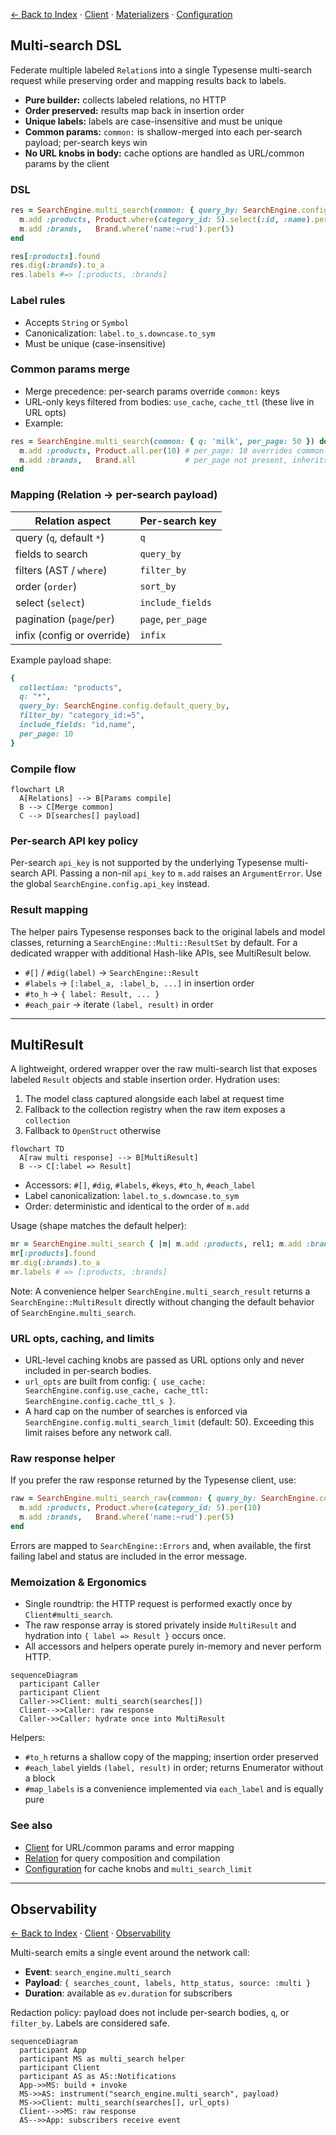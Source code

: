 [← Back to Index](./index.md) · [Client](./client.md) · [Materializers](./materializers.md) · [Configuration](./configuration.md)

## Multi-search DSL

Federate multiple labeled `Relation`s into a single Typesense multi-search request while preserving order and mapping results back to labels.

- **Pure builder:** collects labeled relations, no HTTP
- **Order preserved:** results map back in insertion order
- **Unique labels:** labels are case-insensitive and must be unique
- **Common params:** `common:` is shallow-merged into each per-search payload; per-search keys win
- **No URL knobs in body:** cache options are handled as URL/common params by the client

### DSL

```ruby
res = SearchEngine.multi_search(common: { query_by: SearchEngine.config.default_query_by }) do |m|
  m.add :products, Product.where(category_id: 5).select(:id, :name).per(10)
  m.add :brands,   Brand.where('name:~rud').per(5)
end

res[:products].found
res.dig(:brands).to_a
res.labels #=> [:products, :brands]
```

### Label rules

- Accepts `String` or `Symbol`
- Canonicalization: `label.to_s.downcase.to_sym`
- Must be unique (case-insensitive)

### Common params merge

- Merge precedence: per-search params override `common:` keys
- URL-only keys filtered from bodies: `use_cache`, `cache_ttl` (these live in URL opts)
- Example:

```ruby
res = SearchEngine.multi_search(common: { q: 'milk', per_page: 50 }) do |m|
  m.add :products, Product.all.per(10) # per_page: 10 overrides common 50
  m.add :brands,   Brand.all           # per_page not present, inherits 50
end
```

### Mapping (Relation → per-search payload)

| Relation aspect | Per-search key |
| --- | --- |
| query (`q`, default `*`) | `q` |
| fields to search | `query_by` |
| filters (AST / `where`) | `filter_by` |
| order (`order`) | `sort_by` |
| select (`select`) | `include_fields` |
| pagination (`page`/`per`) | `page`, `per_page` |
| infix (config or override) | `infix` |

Example payload shape:

```ruby
{
  collection: "products",
  q: "*",
  query_by: SearchEngine.config.default_query_by,
  filter_by: "category_id:=5",
  include_fields: "id,name",
  per_page: 10
}
```

### Compile flow

```mermaid
flowchart LR
  A[Relations] --> B[Params compile]
  B --> C[Merge common]
  C --> D[searches[] payload]
```

### Per-search API key policy

Per-search `api_key` is not supported by the underlying Typesense multi-search API. Passing a non-nil `api_key` to `m.add` raises an `ArgumentError`. Use the global `SearchEngine.config.api_key` instead.

### Result mapping

The helper pairs Typesense responses back to the original labels and model classes, returning a `SearchEngine::Multi::ResultSet` by default. For a dedicated wrapper with additional Hash-like APIs, see MultiResult below.

- `#[]` / `#dig(label)` → `SearchEngine::Result`
- `#labels` → `[:label_a, :label_b, ...]` in insertion order
- `#to_h` → `{ label: Result, ... }`
- `#each_pair` → iterate `(label, result)` in order

---

## MultiResult

A lightweight, ordered wrapper over the raw multi-search list that exposes labeled `Result` objects and stable insertion order. Hydration uses:

1. The model class captured alongside each label at request time
2. Fallback to the collection registry when the raw item exposes a `collection`
3. Fallback to `OpenStruct` otherwise

```mermaid
flowchart TD
  A[raw multi response] --> B[MultiResult]
  B --> C[:label => Result]
```

- Accessors: `#[]`, `#dig`, `#labels`, `#keys`, `#to_h`, `#each_label`
- Label canonicalization: `label.to_s.downcase.to_sym`
- Order: deterministic and identical to the order of `m.add`

Usage (shape matches the default helper):

```ruby
mr = SearchEngine.multi_search { |m| m.add :products, rel1; m.add :brands, rel2 }
mr[:products].found
mr.dig(:brands).to_a
mr.labels # => [:products, :brands]
```

Note: A convenience helper `SearchEngine.multi_search_result` returns a `SearchEngine::MultiResult` directly without changing the default behavior of `SearchEngine.multi_search`.

### URL opts, caching, and limits

- URL-level caching knobs are passed as URL options only and never included in per-search bodies.
- `url_opts` are built from config: `{ use_cache: SearchEngine.config.use_cache, cache_ttl: SearchEngine.config.cache_ttl_s }`.
- A hard cap on the number of searches is enforced via `SearchEngine.config.multi_search_limit` (default: 50). Exceeding this limit raises before any network call.

### Raw response helper

If you prefer the raw response returned by the Typesense client, use:

```ruby
raw = SearchEngine.multi_search_raw(common: { query_by: SearchEngine.config.default_query_by }) do |m|
  m.add :products, Product.where(category_id: 5).per(10)
  m.add :brands,   Brand.where('name:~rud').per(5)
end
```

Errors are mapped to `SearchEngine::Errors` and, when available, the first failing label and status are included in the error message.

### Memoization & Ergonomics

- Single roundtrip: the HTTP request is performed exactly once by `Client#multi_search`.
- The raw response array is stored privately inside `MultiResult` and hydration into `{ label => Result }` occurs once.
- All accessors and helpers operate purely in-memory and never perform HTTP.

```mermaid
sequenceDiagram
  participant Caller
  participant Client
  Caller->>Client: multi_search(searches[])
  Client-->>Caller: raw response
  Caller->>Caller: hydrate once into MultiResult
```

Helpers:

- `#to_h` returns a shallow copy of the mapping; insertion order preserved
- `#each_label` yields `(label, result)` in order; returns Enumerator without a block
- `#map_labels` is a convenience implemented via `each_label` and is equally pure

### See also

- [Client](./client.md) for URL/common params and error mapping
- [Relation](./relation.md) for query composition and compilation
- [Configuration](./configuration.md) for cache knobs and `multi_search_limit`

---

## Observability

[← Back to Index](./index.md) · [Client](./client.md) · [Observability](./observability.md)

Multi-search emits a single event around the network call:

- **Event**: `search_engine.multi_search`
- **Payload**: `{ searches_count, labels, http_status, source: :multi }`
- **Duration**: available as `ev.duration` for subscribers

Redaction policy: payload does not include per-search bodies, `q`, or `filter_by`. Labels are considered safe.

```mermaid
sequenceDiagram
  participant App
  participant MS as multi_search helper
  participant Client
  participant AS as AS::Notifications
  App->>MS: build + invoke
  MS->>AS: instrument("search_engine.multi_search", payload)
  MS->>Client: multi_search(searches[], url_opts)
  Client-->>MS: raw response
  AS-->>App: subscribers receive event
```

